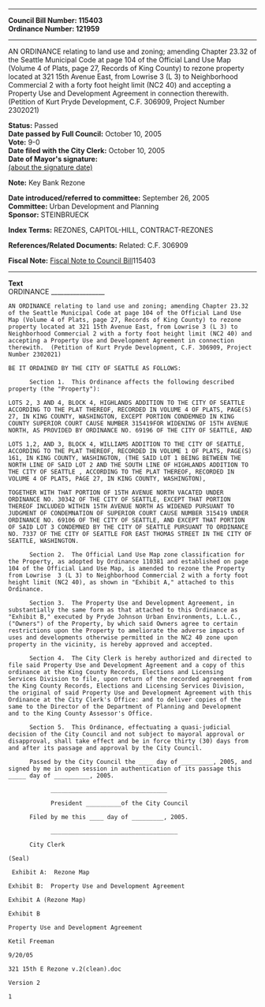 * * * * *  
  
**Council Bill Number: [](#h0)[](#h2)115403**   
**Ordinance Number: 121959**  
  
* * * * *  
  
AN ORDINANCE relating to land use and zoning; amending Chapter 23.32 of the Seattle Municipal Code at page 104 of the Official Land Use Map (Volume 4 of Plats, page 27, Records of King County) to rezone property located at 321 15th Avenue East, from Lowrise 3 (L 3) to Neighborhood Commercial 2 with a forty foot height limit (NC2 40) and accepting a Property Use and Development Agreement in connection therewith. (Petition of Kurt Pryde Development, C.F. 306909, Project Number 2302021)  
  
**Status:** Passed   
**Date passed by Full Council:** October 10, 2005   
**Vote:** 9-0   
**Date filed with the City Clerk:** October 10, 2005   
**Date of Mayor's signature:**   
[(about the signature date)](/~public/approvaldate.htm)   
  
**Note:** Key Bank Rezone  
  
  
**Date introduced/referred to committee:** September 26, 2005   
**Committee:** Urban Development and Planning   
**Sponsor:** STEINBRUECK   
  
**Index Terms:** REZONES, CAPITOL-HILL, CONTRACT-REZONES  
  
**References/Related Documents:** Related: C.F. 306909  
  
**Fiscal Note:** [Fiscal Note to Council Bill](http://clerk.seattle.gov/~public/fnote/115403.htm)[](#h1)[](#h3)115403  
  
* * * * *  
  
**Text**  
    ORDINANCE _________________  
  
    AN ORDINANCE relating to land use and zoning; amending Chapter 23.32  
    of the Seattle Municipal Code at page 104 of the Official Land Use  
    Map (Volume 4 of Plats, page 27, Records of King County) to rezone  
    property located at 321 15th Avenue East, from Lowrise 3 (L 3) to  
    Neighborhood Commercial 2 with a forty foot height limit (NC2 40) and  
    accepting a Property Use and Development Agreement in connection  
    therewith.  (Petition of Kurt Pryde Development, C.F. 306909, Project  
    Number 2302021)  
  
    BE IT ORDAINED BY THE CITY OF SEATTLE AS FOLLOWS:  
  
          Section 1.  This Ordinance affects the following described  
    property (the "Property"):  
  
    LOTS 2, 3 AND 4, BLOCK 4, HIGHLANDS ADDITION TO THE CITY OF SEATTLE  
    ACCORDING TO THE PLAT THEREOF, RECORDED IN VOLUME 4 OF PLATS, PAGE(S)  
    27, IN KING COUNTY, WASHINGTON, EXCEPT PORTION CONDEMNED IN KING  
    COUNTY SUPERIOR COURT CAUSE NUMBER 315419FOR WIDENING OF 15TH AVENUE  
    NORTH, AS PROVIDED BY ORDINANCE NO. 69196 OF THE CITY OF SEATTLE, AND  
  
    LOTS 1,2, AND 3, BLOCK 4, WILLIAMS ADDITION TO THE CITY OF SEATTLE,  
    ACCORDING TO THE PLAT THEREOF, RECORDED IN VOLUME 1 OF PLATS, PAGE(S)  
    161, IN KING COUNTY, WASHINGTON, (THE SAID LOT 1 BEING BETWEEN THE  
    NORTH LINE OF SAID LOT 2 AND THE SOUTH LINE OF HIGHLANDS ADDITION TO  
    THE CITY OF SEATTLE , ACCORDING TO THE PLAT THEREOF, RECORDED IN  
    VOLUME 4 OF PLATS, PAGE 27, IN KING COUNTY, WASHINGTON),  
  
    TOGETHER WITH THAT PORTION OF 15TH AVENUE NORTH VACATED UNDER  
    ORDINANCE NO. 30342 OF THE CITY OF SEATTLE, EXCEPT THAT PORTION  
    THEREOF INCLUDED WITHIN 15TH AVENUE NORTH AS WIDENED PURSUANT TO  
    JUDGMENT OF CONDEMNATION OF SUPERIOR COURT CAUSE NUMBER 315419 UNDER  
    ORDINANCE NO. 69106 OF THE CITY OF SEATTLE, AND EXCEPT THAT PORTION  
    OF SAID LOT 3 CONDEMNED BY THE CITY OF SEATTLE PURSUANT TO ORDINANCE  
    NO. 7337 OF THE CITY OF SEATTLE FOR EAST THOMAS STREET IN THE CITY OF  
    SEATTLE, WASHINGTON.  
  
          Section 2.  The Official Land Use Map zone classification for  
    the Property, as adopted by Ordinance 110381 and established on page  
    104 of the Official Land Use Map, is amended to rezone the Property  
    from Lowrise  3 (L 3) to Neighborhood Commercial 2 with a forty foot  
    height limit (NC2 40), as shown in "Exhibit A," attached to this  
    Ordinance.  
  
          Section 3.  The Property Use and Development Agreement, in  
    substantially the same form as that attached to this Ordinance as  
    "Exhibit B," executed by Pryde Johnson Urban Environments, L.L.C.,  
    ("Owners") of the Property, by which said Owners agree to certain  
    restrictions upon the Property to ameliorate the adverse impacts of  
    uses and developments otherwise permitted in the NC2 40 zone upon  
    property in the vicinity, is hereby approved and accepted.  
  
          Section 4.  The City Clerk is hereby authorized and directed to  
    file said Property Use and Development Agreement and a copy of this  
    ordinance at the King County Records, Elections and Licensing  
    Services Division to file, upon return of the recorded agreement from  
    the King County Records, Elections and Licensing Services Division,  
    the original of said Property Use and Development Agreement with this  
    Ordinance at the City Clerk's Office: and to deliver copies of the  
    same to the Director of the Department of Planning and Development  
    and to the King County Assessor's Office.  
  
          Section 5.  This Ordinance, effectuating a quasi-judicial  
    decision of the City Council and not subject to mayoral approval or  
    disapproval, shall take effect and be in force thirty (30) days from  
    and after its passage and approval by the City Council.  
  
          Passed by the City Council the ____ day of _________, 2005, and  
    signed by me in open session in authentication of its passage this  
    _____ day of __________, 2005.  
  
                _________________________________  
  
                President __________of the City Council  
  
          Filed by me this ____ day of _________, 2005.  
  
                ____________________________________  
  
          City Clerk  
  
    (Seal)  
  
     Exhibit A:  Rezone Map  
  
    Exhibit B:  Property Use and Development Agreement  
  
    Exhibit A (Rezone Map)  
  
    Exhibit B  
  
    Property Use and Development Agreement  
  
    Ketil Freeman  
  
    9/20/05  
  
    321 15th E Rezone v.2(clean).doc  
  
    Version 2  
  
    1  
